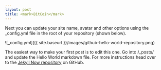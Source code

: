 ```yaml
---
layout: post
title: <mark>BitCoin</mark>
---
```


Next you can update your site name, avatar and other options using the _config.yml file in the root of your repository (shown below).

![_config.yml]({{ site.baseurl }}/images/github-hello-world-repository.png)

The easiest way to make your first post is to edit this one. Go into /_posts/ and update the Hello World markdown file. For more instructions head over to the [Jekyll Now repository](https://github.com/barryclark/jekyll-now) on GitHub.
